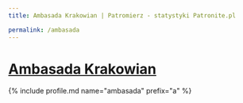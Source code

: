 ```yaml
---
title: Ambasada Krakowian | Patromierz - statystyki Patronite.pl

permalink: /ambasada
---
```


# [Ambasada Krakowian](https://patronite.pl/ambasada)

{% include profile.md name="ambasada" prefix="a" %}
